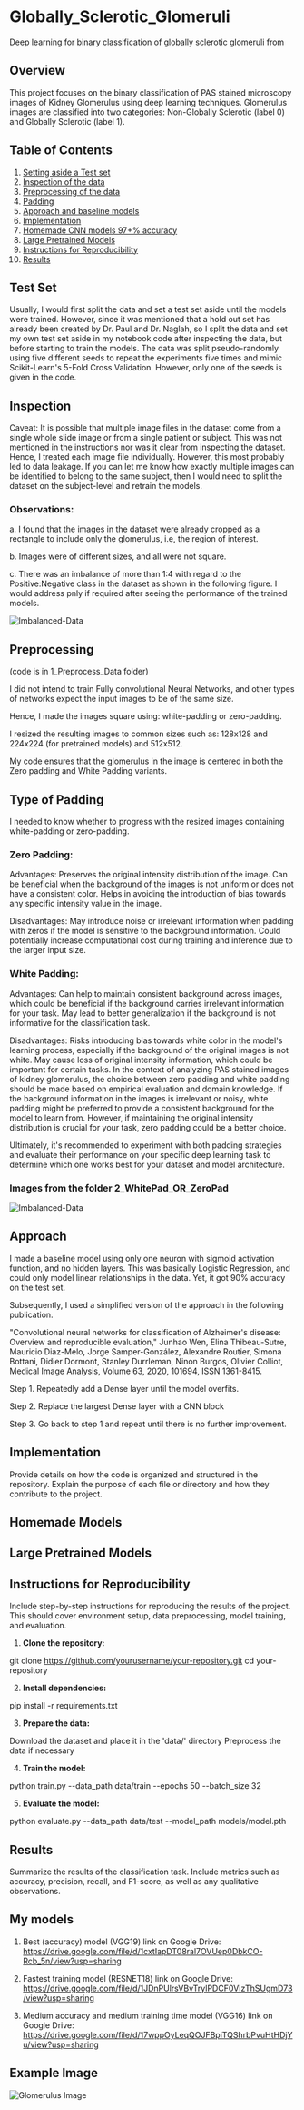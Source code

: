 # Globally_Sclerotic_Glomeruli
Deep learning for binary classification of globally sclerotic glomeruli from 

## Overview
This project focuses on the binary classification of PAS stained microscopy images of Kidney Glomerulus using deep learning techniques. Glomerulus images are classified into two categories: Non-Globally Sclerotic (label 0) and Globally Sclerotic (label 1).

## Table of Contents
1. [Setting aside a Test set](#test-set)
2. [Inspection of the data](#inspection)
3. [Preprocessing of the data](#preprocessing)
4. [Padding](#type-of-padding)
5. [Approach and baseline models](#approach)
6. [Implementation](#implementation)
7. [Homemade CNN models 97+% accuracy](#homemade-models)
8. [Large Pretrained Models](#large-pretrained-models)
9. [Instructions for Reproducibility](#instructions-for-reproducibility)
10. [Results](#results)

## Test Set

Usually, I would first split the data and set a test set aside until the models were trained.
However, since it was mentioned that a hold out set has already been created by Dr. Paul and Dr. Naglah, so I split the data and set my own test set aside in my notebook code after inspecting the data, but before starting to train the models. The data was split pseudo-randomly using five different seeds to repeat the experiments five times and mimic Scikit-Learn's 5-Fold Cross Validation. However, only one of the seeds is given in the code.

## Inspection

Caveat: It is possible that multiple image files in the dataset come from a single whole slide image or from a single patient or subject. This was not mentioned in the instructions nor was it clear from inspecting the dataset. Hence, I treated each image file individually. However, this most probably led to data leakage. If you can let me know how exactly multiple images can be identified to belong to the same subject, then I would need to split the dataset on the subject-level and retrain the models.

### Observations:

a. I found that the images in the dataset were already cropped as a rectangle to include only the glomerulus, i.e, the region of interest.

b. Images were of different sizes, and all were not square.

c. There was an imbalance of more than 1:4 with regard to the Positive:Negative class in the dataset as shown in the following figure. I would address pnly if required after seeing the performance of the trained models.

![Imbalanced-Data](images/Imbalanced_Data.png)

## Preprocessing

(code is in 1_Preprocess_Data folder)

I did not intend to train Fully convolutional Neural Networks, and other types of networks expect the input images to be of the same size.
 
Hence, I made the images square using: white-padding or zero-padding.

I resized the resulting images to common sizes such as: 128x128 and 224x224 (for pretrained models) and 512x512.

My code ensures that the glomerulus in the image is centered in both the Zero padding and White Padding variants.

## Type of Padding

I needed to know whether to progress with the resized images containing white-padding or zero-padding.

### Zero Padding:

Advantages:
Preserves the original intensity distribution of the image.
Can be beneficial when the background of the images is not uniform or does not have a consistent color.
Helps in avoiding the introduction of bias towards any specific intensity value in the image.

Disadvantages:
May introduce noise or irrelevant information when padding with zeros if the model is sensitive to the background information.
Could potentially increase computational cost during training and inference due to the larger input size.

### White Padding:

Advantages:
Can help to maintain consistent background across images, which could be beneficial if the background carries irrelevant information for your task.
May lead to better generalization if the background is not informative for the classification task.

Disadvantages:
Risks introducing bias towards white color in the model's learning process, especially if the background of the original images is not white.
May cause loss of original intensity information, which could be important for certain tasks.
In the context of analyzing PAS stained images of kidney glomerulus, the choice between zero padding and white padding should be made based on empirical evaluation and domain knowledge. If the background information in the images is irrelevant or noisy, white padding might be preferred to provide a consistent background for the model to learn from. However, if maintaining the original intensity distribution is crucial for your task, zero padding could be a better choice.

Ultimately, it's recommended to experiment with both padding strategies and evaluate their performance on your specific deep learning task to determine which one works best for your dataset and model architecture.

### Images from the folder 2_WhitePad_OR_ZeroPad

![Imbalanced-Data](images/Imbalanced_Data.png)


## Approach

I made a baseline model using only one neuron with sigmoid activation function, and no hidden layers. This was basically Logistic Regression, and could only model linear relationships in the data. Yet, it got 90% accuracy on the test set.

Subsequently, I used a simplified version of the approach in the following publication.

"Convolutional neural networks for classification of Alzheimer's disease: Overview and reproducible evaluation," Junhao Wen, Elina Thibeau-Sutre, Mauricio Diaz-Melo, Jorge Samper-González, Alexandre Routier, Simona Bottani, Didier Dormont, Stanley Durrleman, Ninon Burgos, Olivier Colliot, Medical Image Analysis, Volume 63, 2020, 101694, ISSN 1361-8415.

Step 1. Repeatedly add a Dense layer until the model overfits.

Step 2. Replace the largest Dense layer with a CNN block

Step 3. Go back to step 1 and repeat until there is no further improvement.

## Implementation
Provide details on how the code is organized and structured in the repository. Explain the purpose of each file or directory and how they contribute to the project.

## Homemade Models


## Large Pretrained Models


## Instructions for Reproducibility
Include step-by-step instructions for reproducing the results of the project. This should cover environment setup, data preprocessing, model training, and evaluation.

1. **Clone the repository:**

git clone https://github.com/yourusername/your-repository.git
cd your-repository


2. **Install dependencies:**

pip install -r requirements.txt


3. **Prepare the data:**

Download the dataset and place it in the 'data/' directory
Preprocess the data if necessary


4. **Train the model:**

python train.py --data_path data/train --epochs 50 --batch_size 32


5. **Evaluate the model:**

python evaluate.py --data_path data/test --model_path models/model.pth


## Results
Summarize the results of the classification task. Include metrics such as accuracy, precision, recall, and F1-score, as well as any qualitative observations.


## My models

1. Best (accuracy) model (VGG19) link on Google Drive: https://drive.google.com/file/d/1cxtIapDT08ral7OVUep0DbkCO-Rcb_5n/view?usp=sharing

2. Fastest training model (RESNET18) link on Google Drive: https://drive.google.com/file/d/1JDnPUlrsVBvTrylPDCF0VlzThSUgmD73/view?usp=sharing

3. Medium accuracy and medium training time model (VGG16) link on Google Drive: https://drive.google.com/file/d/17wppOyLeqQOJFBpiTQShrbPvuHtHDjYu/view?usp=sharing

## Example Image
![Glomerulus Image](images/glomerulus_example.png)







